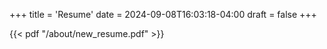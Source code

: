 +++
title = 'Resume'
date = 2024-09-08T16:03:18-04:00
draft = false
+++

{{< pdf "/about/new_resume.pdf" >}}